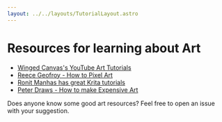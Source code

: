 ```yaml
---
layout: ../../layouts/TutorialLayout.astro
---
```

# Resources for learning about Art
- [Winged Canvas's YouTube Art Tutorials](https://www.youtube.com/c/Wingedcanvas/videos)
- [Reece Geofroy - How to Pixel Art](https://www.youtube.com/watch?v=0I_OZ4qQJfY)
- [Ronit Manhas has great Krita tutorials](https://www.youtube.com/c/RonitManhas/videos)
- [Peter Draws - How to make Expensive Art](https://www.youtube.com/watch?v=2_4WmdLnGEk)

Does anyone know some good art resources? Feel free to open an issue with your suggestion.
